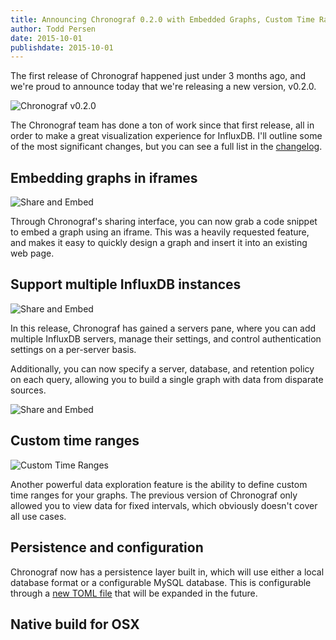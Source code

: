 ```yaml
---
title: Announcing Chronograf 0.2.0 with Embedded Graphs, Custom Time Ranges, and More!
author: Todd Persen
date: 2015-10-01
publishdate: 2015-10-01
---
```


The first release of Chronograf happened just under 3 months ago, and we're proud to announce today that we're releasing a new version, v0.2.0.

![Chronograf v0.2.0](/img/blog/chronograf_0.2.0/1.png)

The Chronograf team has done a ton of work since that first release, all in order to make a great visualization experience for InfluxDB. I'll outline some of the most significant changes, but you can see a full list in the [changelog]().

## Embedding graphs in iframes

![Share and Embed](/img/blog/chronograf_0.2.0/2.png)

Through Chronograf's sharing interface, you can now grab a code snippet to embed a graph using an iframe. This was a heavily requested feature, and makes it easy to quickly design a graph and insert it into an existing web page.

## Support multiple InfluxDB instances

![Share and Embed](/img/blog/chronograf_0.2.0/3.png)

In this release, Chronograf has gained a servers pane, where you can add multiple InfluxDB servers, manage their settings, and control authentication settings on a per-server basis.

Additionally, you can now specify a server, database, and retention policy on each query, allowing you to build a single graph with data from disparate sources.

![Share and Embed](/img/blog/chronograf_0.2.0/4.png)

## Custom time ranges

![Custom Time Ranges](/img/blog/chronograf_0.2.0/5.png)

Another powerful data exploration feature is the ability to define custom time ranges for your graphs. The previous version of Chronograf only allowed you to view data for fixed intervals, which obviously doesn't cover all use cases.

## Persistence and configuration

Chronograf now has a persistence layer built in, which will use either a local database format or a configurable MySQL database. This is configurable through a [new TOML file](https://github.com/influxdb/chronograf/blob/master/main.go#L135) that will be expanded in the future.

## Native build for OSX


